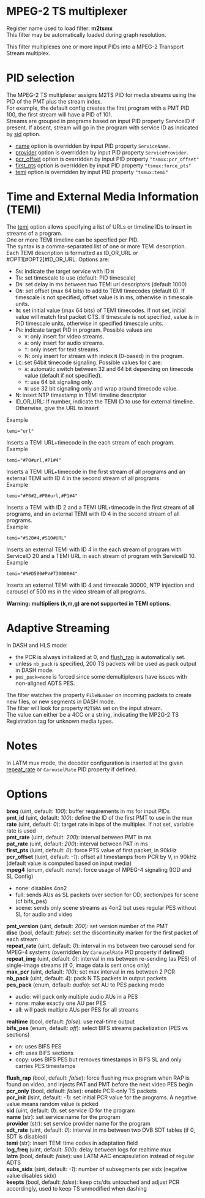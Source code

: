 <!-- automatically generated - do not edit, patch gpac/applications/gpac/gpac.c -->

# MPEG-2 TS multiplexer  
  
Register name used to load filter: __m2tsmx__  
This filter may be automatically loaded during graph resolution.  
  
This filter multiplexes one or more input PIDs into a MPEG-2 Transport Stream multiplex.  
  
# PID selection  
  
The MPEG-2 TS multiplexer assigns M2TS PID for media streams using the PID of the PMT plus the stream index.  
For example, the default config creates the first program with a PMT PID 100, the first stream will have a PID of 101.  
Streams are grouped in programs based on input PID property ServiceID if present. If absent, stream will go in the program with service ID as indicated by [sid](#sid) option.  
- [name](#name) option is overridden by input PID property `ServiceName`.  
- [provider](#provider) option is overridden by input PID property `ServiceProvider`.  
- [pcr_offset](#pcr_offset) option is overridden by input PID property `"tsmux:pcr_offset"`  
- [first_pts](#first_pts) option is overridden by input PID property `"tsmux:force_pts"`  
- [temi](#temi) option is overridden by input PID property `"tsmux:temi"`  
  
# Time and External Media Information (TEMI)  
  
The [temi](#temi) option allows specifying a list of URLs or timeline IDs to insert in streams of a program.  
One or more TEMI timeline can be specified per PID.  
The syntax is a comma-separated list of one or more TEMI description.  
Each TEMI description is formatted as ID_OR_URL or #OPT1[#OPT2]#ID_OR_URL. Options are:  
* S`N`: indicate the target service with ID `N`  
* T`N`: set timescale to use (default: PID timescale)  
* D`N`: set delay in ms between two TEMI url descriptors (default 1000)  
* O`N`: set offset (max 64 bits) to add to TEMI timecodes (default 0). If timescale is not specified, offset value is in ms, otherwise in timescale units.  
* I`N`: set initial value (max 64 bits) of TEMI timecodes. If not set, initial value will match first packet CTS. If timescale is not specified, value is in PID timescale units, otherwise in specified timescale units.  
* P`N`: indicate target PID in program. Possible values are  
  * `V`: only insert for video streams.  
  * `A`: only insert for audio streams.  
  * `T`: only insert for text streams.  
  * N: only insert for stream with index `N` (0-based) in the program.  
* L`C`: set 64bit timecode signaling. Possible values for `C` are:  
  * `A`: automatic switch between 32 and 64 bit depending on timecode value (default if not specified).  
  * `Y`: use 64 bit signaling only.  
  * `N`: use 32 bit signaling only and wrap around timecode value.  
* N: insert NTP timestamp in TEMI timeline descriptor  
* ID_OR_URL: If number, indicate the TEMI ID to use for external timeline. Otherwise, give the URL to insert  
    
Example
```
temi="url"
```  
Inserts a TEMI URL+timecode in the each stream of each program.  
Example
```
temi="#P0#url,#P1#4"
```  
Inserts a TEMI URL+timecode in the first stream of all programs and an external TEMI with ID 4 in the second stream of all programs.  
Example
```
temi="#P0#2,#P0#url,#P1#4"
```  
Inserts a TEMI with ID 2 and a TEMI URL+timecode in the first stream of all programs, and an external TEMI with ID 4 in the second stream of all programs.  
Example
```
temi="#S20#4,#S10#URL"
```  
Inserts an external TEMI with ID 4 in the each stream of program with ServiceID 20 and a TEMI URL in each stream of program with ServiceID 10.  
Example
```
temi="#N#D500#PV#T30000#4"
```  
Inserts an external TEMI with ID 4 and timescale 30000, NTP injection and carousel of 500 ms in the video stream of all programs.  
  
__Warning: multipliers (k,m,g) are not supported in TEMI options.__  
  
# Adaptive Streaming  
  
In DASH and HLS mode:  
- the PCR is always initialized at 0, and [flush_rap](#flush_rap) is automatically set.  
- unless `nb_pack` is specified, 200 TS packets will be used as pack output in DASH mode.  
- `pes_pack=none` is forced since some demultiplexers have issues with non-aligned ADTS PES.  
  
The filter watches the property `FileNumber` on incoming packets to create new files, or new segments in DASH mode.  
The filter will look for property `M2TSRA` set on the input stream.  
The value can either be a 4CC or a string, indicating the MP2G-2 TS Registration tag for unknown media types.  
  
# Notes  
  
In LATM mux mode, the decoder configuration is inserted at the given [repeat_rate](#repeat_rate) or `CarouselRate` PID property if defined.  
  

# Options    
  
<a id="breq">__breq__</a> (uint, default: _100_): buffer requirements in ms for input PIDs  
<a id="pmt_id">__pmt_id__</a> (uint, default: _100_): define the ID of the first PMT to use in the mux  
<a id="rate">__rate__</a> (uint, default: _0_): target rate in bps of the multiplex. If not set, variable rate is used  
<a id="pmt_rate">__pmt_rate__</a> (uint, default: _200_): interval between PMT in ms  
<a id="pat_rate">__pat_rate__</a> (uint, default: _200_): interval between PAT in ms  
<a id="first_pts">__first_pts__</a> (luint, default: _0_): force PTS value of first packet, in 90kHz  
<a id="pcr_offset">__pcr_offset__</a> (luint, default: _-1_): offset all timestamps from PCR by V, in 90kHz (default value is computed based on input media)  
<a id="mpeg4">__mpeg4__</a> (enum, default: _none_): force usage of MPEG-4 signaling (IOD and SL Config)  
* none: disables 4on2  
* full: sends AUs as SL packets over section for OD, section/pes for scene (cf bifs_pes)  
* scene: sends only scene streams as 4on2 but uses regular PES without SL for audio and video  
  
<a id="pmt_version">__pmt_version__</a> (uint, default: _200_): set version number of the PMT  
<a id="disc">__disc__</a> (bool, default: _false_): set the discontinuity marker for the first packet of each stream  
<a id="repeat_rate">__repeat_rate__</a> (uint, default: _0_): interval in ms between two carousel send for MPEG-4 systems (overridden by `CarouselRate` PID property if defined)  
<a id="repeat_img">__repeat_img__</a> (uint, default: _0_): interval in ms between re-sending (as PES) of single-image streams (if 0, image data is sent once only)  
<a id="max_pcr">__max_pcr__</a> (uint, default: _100_): set max interval in ms between 2 PCR  
<a id="nb_pack">__nb_pack__</a> (uint, default: _4_): pack N TS packets in output packets  
<a id="pes_pack">__pes_pack__</a> (enum, default: _audio_): set AU to PES packing mode  
* audio: will pack only multiple audio AUs in a PES  
* none: make exactly one AU per PES  
* all: will pack multiple AUs per PES for all streams  
  
<a id="realtime">__realtime__</a> (bool, default: _false_): use real-time output  
<a id="bifs_pes">__bifs_pes__</a> (enum, default: _off_): select BIFS streams packetization (PES vs sections)  
* on: uses BIFS PES  
* off: uses BIFS sections  
* copy: uses BIFS PES but removes timestamps in BIFS SL and only carries PES timestamps  
  
<a id="flush_rap">__flush_rap__</a> (bool, default: _false_): force flushing mux program when RAP is found on video, and injects PAT and PMT before the next video PES begin  
<a id="pcr_only">__pcr_only__</a> (bool, default: _false_): enable PCR-only TS packets  
<a id="pcr_init">__pcr_init__</a> (lsint, default: _-1_): set initial PCR value for the programs. A negative value means random value is picked  
<a id="sid">__sid__</a> (uint, default: _0_): set service ID for the program  
<a id="name">__name__</a> (str): set service name for the program  
<a id="provider">__provider__</a> (str): set service provider name for the program  
<a id="sdt_rate">__sdt_rate__</a> (uint, default: _0_): interval in ms between two DVB SDT tables (if 0, SDT is disabled)  
<a id="temi">__temi__</a> (str): insert TEMI time codes in adaptation field  
<a id="log_freq">__log_freq__</a> (uint, default: _500_): delay between logs for realtime mux  
<a id="latm">__latm__</a> (bool, default: _false_): use LATM AAC encapsulation instead of regular ADTS  
<a id="subs_sidx">__subs_sidx__</a> (sint, default: _-1_): number of subsegments per sidx (negative value disables sidx)  
<a id="keepts">__keepts__</a> (bool, default: _false_): keep cts/dts untouched and adjust PCR accordingly, used to keep TS unmodified when dashing  
  
